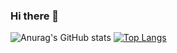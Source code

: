 ### Hi there 👋
![Anurag's GitHub stats](https://github-readme-stats.vercel.app/api?username=sussa3007&show_icons=true&theme=radical&card_width=400px)
[![Top Langs](https://github-readme-stats.vercel.app/api/top-langs/?username=sussa3007&layout=compact&theme=radical&card_width=400px)](https://github.com/anuraghazra/github-readme-stats)
<!--
**sussa3007/sussa3007** is a ✨ _special_ ✨ repository because its `README.md` (this file) appears on your GitHub profile.

Here are some ideas to get you started:

- 🔭 I’m currently working on ...
- 🌱 I’m currently learning ...
- 👯 I’m looking to collaborate on ...
- 🤔 I’m looking for help with ...
- 💬 Ask me about ...
- 📫 How to reach me: ...
- 😄 Pronouns: ...
- ⚡ Fun fact: ...
-->

